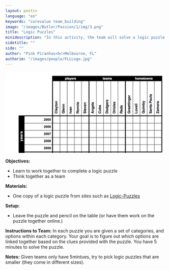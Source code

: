 ```yaml
---
layout: postcv
language: "en"
keywords: "corevalue team_building"
image: "/images/Butler/Passion/1/img/3.png"
title: "Logic Puzzles"
minidescription: "In this activity, the team will solve a logic puzzle."
sidetitle: ""
side: ""
author: "Pink Piranhas<br>Melbourne, FL"
authorim: "/images/people/FLLLogo.jpg"
---
```



<img src="/images/CoreValues/LogicPuzzles.png" style="max-width: 100%">

<b>Objectives:</b>
- Learn to work together to complete a logic puzzle
- Think together as a team

<b>Materials:</b>
- One copy of a logic puzzle from sites such as <a href="http://www.logic-puzzles.org/">Logic-Puzzles</a>

<b>Setup:</b>
- Leave the puzzle and pencil on the table (or have them work on the puzzle together online.)

<b>Instructions to Team:</b>
In each puzzle you are given a set of categories, and options within each category. Your goal is to figure out which options are linked together based on the clues provided with the puzzle. You have 5 minutes to solve the puzzle.

<b>Notes:</b>
Given teams only have 5mintues, try to pick logic puzzles that are smaller (they come in different sizes). 



